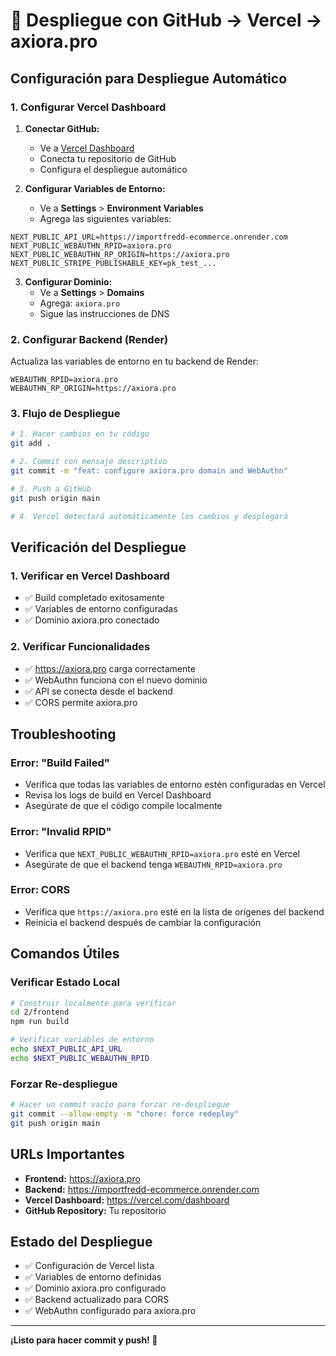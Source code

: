 # 🚀 Despliegue con GitHub → Vercel → axiora.pro

## Configuración para Despliegue Automático

### 1. Configurar Vercel Dashboard

1. **Conectar GitHub:**
   - Ve a [Vercel Dashboard](https://vercel.com/dashboard)
   - Conecta tu repositorio de GitHub
   - Configura el despliegue automático

2. **Configurar Variables de Entorno:**
   - Ve a **Settings** > **Environment Variables**
   - Agrega las siguientes variables:

```env
NEXT_PUBLIC_API_URL=https://importfredd-ecommerce.onrender.com
NEXT_PUBLIC_WEBAUTHN_RPID=axiora.pro
NEXT_PUBLIC_WEBAUTHN_RP_ORIGIN=https://axiora.pro
NEXT_PUBLIC_STRIPE_PUBLISHABLE_KEY=pk_test_...
```

3. **Configurar Dominio:**
   - Ve a **Settings** > **Domains**
   - Agrega: `axiora.pro`
   - Sigue las instrucciones de DNS

### 2. Configurar Backend (Render)

Actualiza las variables de entorno en tu backend de Render:

```env
WEBAUTHN_RPID=axiora.pro
WEBAUTHN_RP_ORIGIN=https://axiora.pro
```

### 3. Flujo de Despliegue

```bash
# 1. Hacer cambios en tu código
git add .

# 2. Commit con mensaje descriptivo
git commit -m "feat: configure axiora.pro domain and WebAuthn"

# 3. Push a GitHub
git push origin main

# 4. Vercel detectará automáticamente los cambios y desplegará
```

## Verificación del Despliegue

### 1. Verificar en Vercel Dashboard
- ✅ Build completado exitosamente
- ✅ Variables de entorno configuradas
- ✅ Dominio axiora.pro conectado

### 2. Verificar Funcionalidades
- ✅ https://axiora.pro carga correctamente
- ✅ WebAuthn funciona con el nuevo dominio
- ✅ API se conecta desde el backend
- ✅ CORS permite axiora.pro

## Troubleshooting

### Error: "Build Failed"
- Verifica que todas las variables de entorno estén configuradas en Vercel
- Revisa los logs de build en Vercel Dashboard
- Asegúrate de que el código compile localmente

### Error: "Invalid RPID"
- Verifica que `NEXT_PUBLIC_WEBAUTHN_RPID=axiora.pro` esté en Vercel
- Asegúrate de que el backend tenga `WEBAUTHN_RPID=axiora.pro`

### Error: CORS
- Verifica que `https://axiora.pro` esté en la lista de orígenes del backend
- Reinicia el backend después de cambiar la configuración

## Comandos Útiles

### Verificar Estado Local
```bash
# Construir localmente para verificar
cd 2/frontend
npm run build

# Verificar variables de entorno
echo $NEXT_PUBLIC_API_URL
echo $NEXT_PUBLIC_WEBAUTHN_RPID
```

### Forzar Re-despliegue
```bash
# Hacer un commit vacío para forzar re-despliegue
git commit --allow-empty -m "chore: force redeploy"
git push origin main
```

## URLs Importantes

- **Frontend:** https://axiora.pro
- **Backend:** https://importfredd-ecommerce.onrender.com
- **Vercel Dashboard:** https://vercel.com/dashboard
- **GitHub Repository:** Tu repositorio

## Estado del Despliegue

- ✅ Configuración de Vercel lista
- ✅ Variables de entorno definidas
- ✅ Dominio axiora.pro configurado
- ✅ Backend actualizado para CORS
- ✅ WebAuthn configurado para axiora.pro

---

**¡Listo para hacer commit y push! 🚀** 